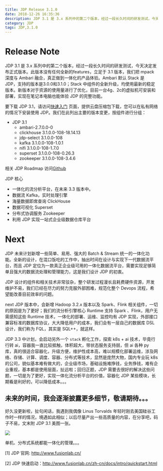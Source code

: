 ```yaml
---
title: JDP Release 3.1.0
date: 2018-12-26 16:35:36
description: JDP 3.1 是 3.x 系列中的第二个版本，经过一段长久时间的研发测试，今天决定发布正式版本。
category: JDP
tags: JDP,3.1.0
---
```


# Release Note

JDP 3.1 是 3.x 系列中的第二个版本，经过一段长久时间的研发测试，今天决定发布正式版本。此版本没有任何全新的features，立足于 3.1 版本，我们把 mpack 深度与 Ambari 融合，真正做到一体化的产品体验。Ambari 默认 Stack 是 JDP，支持的版本是3.0.0和3.1.0；Stack 中组件的全新升级，均使用最新的稳定版本。新版本对于资源的使用量进行了优化，目前一台4g、2c的虚拟机可安装和部署，实现在笔记本电脑也能体验 JDP 的完整功能。

要下载 JDP 3.1，请访问[快速入门](http://www.fusionlab.cn/zh-cn/docs/intro/quickstart.html) 页面，提供云盘压缩包下载，您可以在私有网络的情况下安装使用 JDP。我们在此列出主要的版本变更，按组件进行分组：

* JDP 3.1 
    - ambari-2.7.0.0-0
    - clickhouse 3.1.0.0-108-18.14.13
    - jdp-select 3.1.0.0-108
    - kafka 3.1.0.0-108-1.0.1
    - nifi 3.1.0.0-108-1.7.0
    - superset 3.1.0.0-108-0.26.3
    - zookeeper 3.1.0.0-108-3.4.6

相关 JDP Roadmap 访问[Github](https://github.com/fusionlabcn/jdp)

JDP 核心  

* 一体化的流分析平台，在未来 3.3 版本中。
* 数据流 Kafka，实时处理引擎
* 海量数据即席查询 ClickHouse
* 数据可视化 Superset
* 分布式协调服务 Zookeeper
* 利用 JDP 实现一站式企业级数据仓库平台

# Next

JDP 未来计划新增一些简单、易用、强大的 Batch & Stream 统一的一体化功能。全新的设计，在混口饭吃的工作中，抽出时间在设计与实现下一代数据流平台，而且 JDP 定位为一款真正企业级可用的一体化数据流平台，需要实现足够简单且强大的数据流处理和管理能力，这是我们设计 JDP 的初衷。

JDP 设计的组件和相关技术非常驳杂，整个研发过程漫长且耗费硬件资源，开发维护不易，我们已经在尽力的努力克服外部困难，规范化整个 Devops 流程，希望能改善目前效率的问题。

next JDP 版本中，会新增 Hadoop 3.2.x 版本以及 Spark、Flink 相关组件，一切的原因是为了更好；我们的流分析引擎核心 Runtime 支持 Spark 、Flink，用户无需感知这些 Runtime 技术，一体化的部署、运维、监控均有 JDP 实现，外部接口兼容标准的数据库协议，大大降低用户的成本，我们会有一层自己的数据库 DSL 设计，我们称为 FQL，其实是 SQL++，就这样。

JDP 3.3 中计划，会启动另外一个 `stack` 孵化工作，探索 k8s + ai 技术，毕竟行行转 ai，容器我一直比较抵触，体积超大，带状态服务支持弱，但 ai 各种 py 库，真的很适合容器化，升级方便，维护性成本高，难以规模化部署运维，涉及网络、存储、计算、调度、容器、分布式等技术，显然是庞然大物，国内专业玩 k8s 的公司，貌似基本难有做大的，企业级市场，基础设施难挣钱，业务挣钱，难有企业重视，基本都是使用层面，扯远啦；回归正题，JDP 需要去很好的解决这些问题，一切是为了更好，实现一体化流分析平台的价值，容器化 JDP 某些模块，长期看是利好的，可以降低成本。。。

未来的时间，我会逐渐披露更多细节，敬请期待。。。
----

好久没更新啦，扯句闲话，我遇到我偶像 Linus Torvalds 年轻时刚去美国硅谷工作时一样的情况，境遇如此相似；以后尽量产出一些高质量的内容，在分享吧，码子不易，文末附 JDP 3.1 美图一张。

![](http://www.fusionlab.cn/zh-cn/docs/intro/img/ambari%E2%80%93dashboard.png)

单机、分布式系统都能一体化的管理。。。

[1] JDP 官网: http://www.fusionlab.cn/

[2] JDP 快速启动：http://www.fusionlab.cn/zh-cn/docs/intro/quickstart.html

